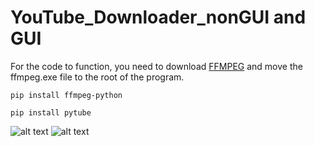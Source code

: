 # YouTube_Downloader_nonGUI and GUI
For the code to function, you need to download [FFMPEG](https://ffmpeg.org/download.html) and move the ffmpeg.exe file to the root of the program.


`pip install ffmpeg-python`

`pip install pytube`

![alt text](https://github.com/Aporial/YouTube_Downloader_GUI/blob/master/Images/1.png?raw=true)
![alt text](https://github.com/Aporial/YouTube_Downloader_GUI/blob/master/Images/2.png?raw=true)
